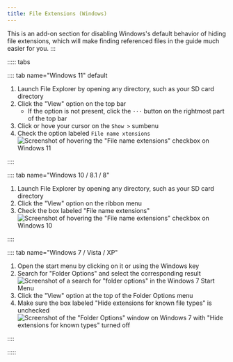 ```yaml
---
title: File Extensions (Windows)
---
```


This is an add-on section for disabling Windows's default behavior of hiding file extensions, which will make finding referenced files in the guide much easier for you.
:::

::::: tabs

:::: tab name="Windows 11" default

1. Launch File Explorer by opening any directory, such as your SD card directory
1. Click the "View" option on the top bar
   - If the option is not present, click the `···` button on the rightmost part of the top bar 
3. Click or hove your cursor on the `Show >` sumbenu
4. Check the option labeled `File name xtensions`
   ![Screenshot of hovering the "File name extensions" checkbox on Windows 11](/assets/images/windows-11-file-extensions.png)
   
::::
   
:::: tab name="Windows 10 / 8.1 / 8"

1. Launch File Explorer by opening any directory, such as your SD card directory
1. Click the "View" option on the ribbon menu
1. Check the box labeled "File name extensions"
   ![Screenshot of hovering the "File name extensions" checkbox on Windows 10](/assets/images/windows-10-file-extensions.png)
   
::::

:::: tab name="Windows 7 / Vista / XP"

1. Open the start menu by clicking on it or using the Windows key
1. Search for "Folder Options" and select the corresponding result
   ![Screenshot of a search for "folder options" in the Windows 7 Start Menu](/assets/images/windows-7-folder-options-start-menu.png)
1. Click the "View" option at the top of the Folder Options menu
1. Make sure the box labeled "Hide extensions for known file types" is unchecked
   ![Screenshot of the "Folder Options" window on Windows 7 with "Hide extensions for known types" turned off](/assets/images/windows-7-folder-options.png)

::::

:::::

